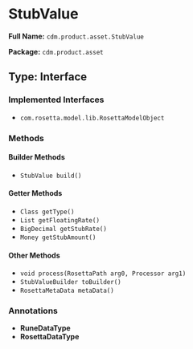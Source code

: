 # StubValue

**Full Name:** `cdm.product.asset.StubValue`

**Package:** `cdm.product.asset`

## Type: Interface

### Implemented Interfaces

- `com.rosetta.model.lib.RosettaModelObject`

### Methods

#### Builder Methods

- `StubValue build()`

#### Getter Methods

- `Class getType()`
- `List getFloatingRate()`
- `BigDecimal getStubRate()`
- `Money getStubAmount()`

#### Other Methods

- `void process(RosettaPath arg0, Processor arg1)`
- `StubValueBuilder toBuilder()`
- `RosettaMetaData metaData()`

### Annotations

- **RuneDataType**
- **RosettaDataType**

